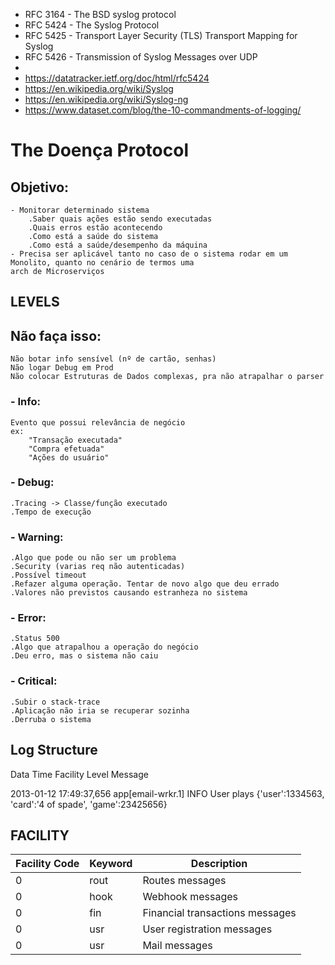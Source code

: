 - RFC 3164 - The BSD syslog protocol
- RFC 5424 - The Syslog Protocol
- RFC 5425 - Transport Layer Security (TLS) Transport Mapping for Syslog
- RFC 5426 - Transmission of Syslog Messages over UDP
-
- https://datatracker.ietf.org/doc/html/rfc5424
- https://en.wikipedia.org/wiki/Syslog
- https://en.wikipedia.org/wiki/Syslog-ng
- https://www.dataset.com/blog/the-10-commandments-of-logging/

# The Doença Protocol

## Objetivo:
    - Monitorar determinado sistema
        .Saber quais ações estão sendo executadas
        .Quais erros estão acontecendo
        .Como está a saúde do sistema
        .Como está a saúde/desempenho da máquina
    - Precisa ser aplicável tanto no caso de o sistema rodar em um Monolito, quanto no cenário de termos uma 
    arch de Microserviços

## LEVELS

## Não faça isso:
    Não botar info sensível (nº de cartão, senhas)
    Não logar Debug em Prod
    Não colocar Estruturas de Dados complexas, pra não atrapalhar o parser

### - Info:
    Evento que possui relevância de negócio    
    ex:
        "Transação executada"
        "Compra efetuada"
        "Ações do usuário"
### - Debug:
    .Tracing -> Classe/função executado
    .Tempo de execução
### - Warning:
    .Algo que pode ou não ser um problema
    .Security (varias req não autenticadas)
    .Possível timeout
    .Refazer alguma operação. Tentar de novo algo que deu errado
    .Valores não previstos causando estranheza no sistema
### - Error:
    .Status 500
    .Algo que atrapalhou a operação do negócio
    .Deu erro, mas o sistema não caiu
### - Critical:
    .Subir o stack-trace
    .Aplicação não iria se recuperar sozinha
    .Derruba o sistema

## Log Structure
Data Time Facility Level Message

2013-01-12 17:49:37,656 app[email-wrkr.1] INFO User plays {'user':1334563, 'card':'4 of spade', 'game':23425656}

## FACILITY

| Facility Code | Keyword | Description                     | 
|---------------|---------|---------------------------------|
| 0             | rout    | Routes messages                 | 
| 0             | hook    | Webhook messages                |
| 0             | fin     | Financial transactions messages |
| 0             | usr     | User registration messages      |
| 0             | usr     | Mail messages                   |

